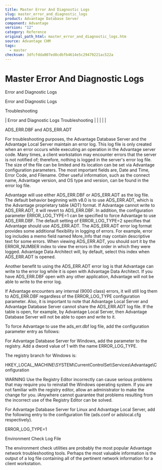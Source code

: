 ```yaml
---
title: Master Error And Diagnostic Logs
slug: master_error_and_diagnostic_logs
product: Advantage Database Server
component: Advantage
version: "12"
category: Reference
original_path_html: master_error_and_diagnostic_logs.htm
source: Advantage CHM
tags:
  - master
checksum: 3dfcfdda007ed8cdbfb4614e5c29479221ac522a
---
```


# Master Error And Diagnostic Logs

Error and Diagnostic Logs

Error and Diagnostic Logs

Troubleshooting

| Error and Diagnostic Logs  Troubleshooting |  |  |  |  |

ADS\_ERR.DBF and ADS\_ERR.ADT

For troubleshooting purposes, the Advantage Database Server and the Advantage Local Server maintain an error log. This log file is only created when an error occurs while executing an operation in the Advantage server code. Many times, a client workstation may encounter errors that the server is not notified of; therefore, nothing is logged in the server's error log file. The size of the file can be limited and its location can be set via Advantage configuration parameters. The most important fields are, Date and Time, Error Code, and Filename. Other useful information, such as the connect name, Advantage version, and OS type and version, can be found in the error log file.

Advantage will use either ADS\_ERR.DBF or ADS\_ERR.ADT as the log file. The default behavior beginning with v8.0 is to use ADS\_ERR.ADT, which is the Advantage proprietary table (ADT) format. If Advantage cannot write to ADS\_ERR.ADT, it will revert to ADS\_ERR.DBF. In addition, the configuration parameter ERROR\_LOG\_TYPE=1 can be specified to force Advantage to use ADS\_ERR.DBF. The default setting of ERROR\_LOG\_TYPE=2 specifies that Advantage should use ADS\_ERR.ADT. The ADS\_ERR.ADT error log format provides some additional flexibility in logging of errors. For example, error log includes a memo field named More\_Info that may contain descriptive text for some errors. When viewing ADS\_ERR.ADT, you should sort it by the ERROR\_NUMBER index to view the errors in the order in which they were logged. Advantage Data Architect will, by default, select this index when ADS\_ERR.ADT is opened.

Another benefit to using the ADS\_ERR.ADT error log is that Advantage can write to the error log while it is open with Advantage Data Architect. If you have ADS\_ERR.DBF open with any other application, Advantage will not be able to write to the error log.

If Advantage encounters any internal (9000 class) errors, it will still log them to ADS\_ERR.DBF regardless of the ERROR\_LOG\_TYPE configuration parameter. Also, it is important to note that Advantage Local Server and Advantage Database Server cannot share the ADS\_ERR.ADT log file. If the table is open, for example, by Advantage Local Server, then Advantage Database Server will not be able to open and write to it.

To force Advantage to use the ads\_err.dbf log file, add the configuration parameter entry as follows:

For Advantage Database Server for Windows, add the parameter to the registry. Add a dword value of 1 with the name ERROR\_LOG\_TYPE.

The registry branch for Windows is:

HKEY\_LOCAL\_MACHINE\SYSTEM\CurrentControlSet\Services\Advantage\Configuration

WARNING Use the Registry Editor incorrectly can cause serious problems that may require you to reinstall the Windows operating system. If you are not familiar with the registry editor, allow an administrator to make the change for you. iAnywhere cannot guarantee that problems resulting from the incorrect use of the Registry Editor can be solved.

For Advantage Database Server for Linux and Advantage Local Server, add the following entry to the configuration file (ads.conf or adslocal.cfg respectively).

ERROR\_LOG\_TYPE=1

Environment Check Log File

The environment check utilities are probably the most popular Advantage network troubleshooting tools. Perhaps the most valuable information is the output of a log file containing all of the pertinent network information for a client workstation.
